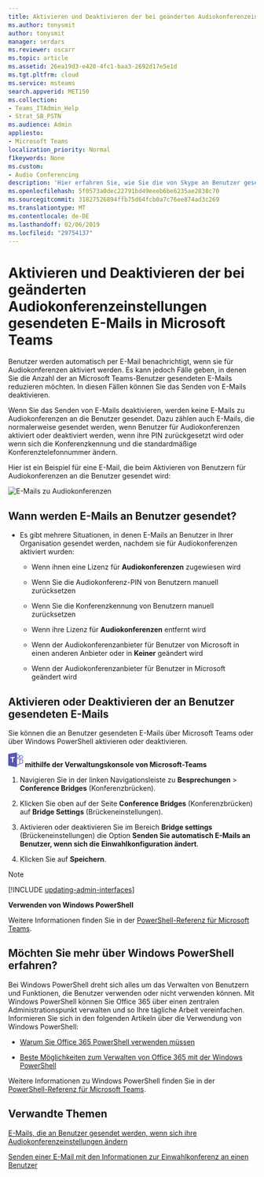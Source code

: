 ```yaml
---
title: Aktivieren und Deaktivieren der bei geänderten Audiokonferenzeinstellungen gesendeten E-Mails in Microsoft Teams
ms.author: tonysmit
author: tonysmit
manager: serdars
ms.reviewer: oscarr
ms.topic: article
ms.assetid: 26ea19d3-e420-4fc1-baa3-2692d17e5e1d
ms.tgt.pltfrm: cloud
ms.service: msteams
search.appverid: MET150
ms.collection:
- Teams_ITAdmin_Help
- Strat_SB_PSTN
ms.audience: Admin
appliesto:
- Microsoft Teams
localization_priority: Normal
f1keywords: None
ms.custom:
- Audio Conferencing
description: 'Hier erfahren Sie, wie Sie die von Skype an Benutzer gesendeten E-Mails bei Änderungen an Einstellungen wie zum Beispiel PINs oder standardmäßigen Konferenztelefonnummern in Microsoft Teams aktivieren oder deaktivieren. '
ms.openlocfilehash: 5f0573a0dec22791bd49eeeb6be6235ae2838c70
ms.sourcegitcommit: 31827526894ffb75d64fcb0a7c76ee874ad3c269
ms.translationtype: MT
ms.contentlocale: de-DE
ms.lasthandoff: 02/06/2019
ms.locfileid: "29754137"
---
```

# <a name="enable-or-disable-sending-emails-when-audio-conferencing-settings-change-in-microsoft-teams"></a>Aktivieren und Deaktivieren der bei geänderten Audiokonferenzeinstellungen gesendeten E-Mails in Microsoft Teams

Benutzer werden automatisch per E-Mail benachrichtigt, wenn sie für Audiokonferenzen aktiviert werden. Es kann jedoch Fälle geben, in denen Sie die Anzahl der an Microsoft Teams-Benutzer gesendeten E-Mails reduzieren möchten. In diesen Fällen können Sie das Senden von E-Mails deaktivieren.
  
Wenn Sie das Senden von E-Mails deaktivieren, werden keine E-Mails zu Audiokonferenzen an die Benutzer gesendet. Dazu zählen auch E-Mails, die normalerweise gesendet werden, wenn Benutzer für Audiokonferenzen aktiviert oder deaktiviert werden, wenn ihre PIN zurückgesetzt wird oder wenn sich die Konferenzkennung und die standardmäßige Konferenztelefonnummer ändern.
  
Hier ist ein Beispiel für eine E-Mail, die beim Aktivieren von Benutzern für Audiokonferenzen an die Benutzer gesendet wird:
  
![E-Mails zu Audiokonferenzen](media/audio-conferencing-user-enabled.png)
  
## <a name="when-are-emails-being-sent-to-your-users"></a>Wann werden E-Mails an Benutzer gesendet?

- Es gibt mehrere Situationen, in denen E-Mails an Benutzer in Ihrer Organisation gesendet werden, nachdem sie für Audiokonferenzen aktiviert wurden:
    
  - Wenn ihnen eine Lizenz für **Audiokonferenzen** zugewiesen wird
    
  - Wenn Sie die Audiokonferenz-PIN von Benutzern manuell zurücksetzen
    
  - Wenn Sie die Konferenzkennung von Benutzern manuell zurücksetzen
    
  - Wenn ihre Lizenz für **Audiokonferenzen** entfernt wird
    
  - Wenn der Audiokonferenzanbieter für Benutzer von Microsoft in einen anderen Anbieter oder in **Keiner** geändert wird
    
  - Wenn der Audiokonferenzanbieter für Benutzer in Microsoft geändert wird


## <a name="enable-or-disable-email-from-being-sent-to-users"></a>Aktivieren oder Deaktivieren der an Benutzer gesendeten E-Mails

Sie können die an Benutzer gesendeten E-Mails über Microsoft Teams oder über Windows PowerShell aktivieren oder deaktivieren.

![Teams-Logo-30x30.png](media/teams-logo-30x30.png) **mithilfe der Verwaltungskonsole von Microsoft-Teams**

1. Navigieren Sie in der linken Navigationsleiste zu **Besprechungen** > **Conference Bridges** (Konferenzbrücken). 

2. Klicken Sie oben auf der Seite **Conference Bridges** (Konferenzbrücken) auf **Bridge Settings** (Brückeneinstellungen). 

3. Aktivieren oder deaktivieren Sie im Bereich **Bridge settings** (Brückeneinstellungen) die Option **Senden Sie automatisch E-Mails an Benutzer, wenn sich die Einwahlkonfiguration ändert**.

4. Klicken Sie auf **Speichern**.

  
> [!Note]
> [!INCLUDE [updating-admin-interfaces](includes/updating-admin-interfaces.md)]

**Verwenden von Windows PowerShell**
  
Weitere Informationen finden Sie in der [PowerShell-Referenz für Microsoft Teams](https://docs.microsoft.com/powershell/module/teams/?view=teams-ps).

    
## <a name="want-to-know-more-about-windows-powershell"></a>Möchten Sie mehr über Windows PowerShell erfahren?

Bei Windows PowerShell dreht sich alles um das Verwalten von Benutzern und Funktionen, die Benutzer verwenden oder nicht verwenden können. Mit Windows PowerShell können Sie Office 365 über einen zentralen Administrationspunkt verwalten und so Ihre tägliche Arbeit vereinfachen. Informieren Sie sich in den folgenden Artikeln über die Verwendung von Windows PowerShell:
    
  - [Warum Sie Office 365 PowerShell verwenden müssen](https://go.microsoft.com/fwlink/?LinkId=525041)
    
  - [Beste Möglichkeiten zum Verwalten von Office 365 mit der Windows PowerShell](https://go.microsoft.com/fwlink/?LinkId=525142)
    
Weitere Informationen zu Windows PowerShell finden Sie in der [PowerShell-Referenz für Microsoft Teams](https://docs.microsoft.com/powershell/module/teams/?view=teams-ps).
    
  
## <a name="related-topics"></a>Verwandte Themen

[E-Mails, die an Benutzer gesendet werden, wenn sich ihre Audiokonferenzeinstellungen ändern](emails-sent-to-users-when-their-settings-change-in-teams.md)

[Senden einer E-Mail mit den Informationen zur Einwahlkonferenz an einen Benutzer](send-an-email-to-a-user-with-their-dial-in-information-in-teams.md)


